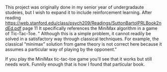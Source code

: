 This project was originally done in my senior year of undergradaute studeies, but I wish to expand it to
include reinforcement learning.
After reading <https://web.stanford.edu/class/psych209/Readings/SuttonBartoIPRLBook2ndEd.pdf> page 11 
It specifically references the MiniMax algorithm in a game of Tic-Tac-Toe. 
  " Although this is a simple problem, it cannot readily be solved in a satisfactory way through classical techniques.
  For example, the classical “minimax” solution from game theory is not correct here because it assumes a particular
  way of playing by the opponent."

If you play the MiniMax tic-tac-toe game you'll see that it works but still needs work. Funnily enough that is
how I found that particular book. 
